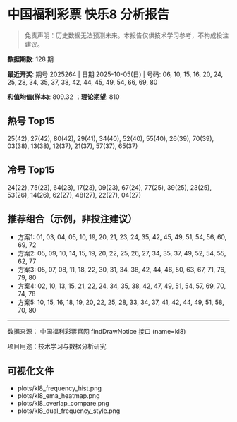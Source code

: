 # 中国福利彩票 快乐8 分析报告

> 免责声明：历史数据无法预测未来。本报告仅供技术学习参考，不构成投注建议。


**数据期数**: 128 期

**最近开奖**: 期号 2025264 | 日期 2025-10-05(日) | 号码: 06, 10, 15, 16, 20, 24, 25, 28, 34, 35, 37, 38, 42, 44, 45, 49, 54, 66, 69, 80

**和值均值(样本)**: 809.32 ；**理论期望**: 810


## 热号 Top15

25(42), 27(42), 80(42), 29(41), 34(40), 52(40), 55(40), 26(39), 70(39), 03(38), 13(38), 12(37), 21(37), 57(37), 65(37)


## 冷号 Top15

24(22), 75(23), 64(23), 17(23), 09(23), 67(24), 77(25), 39(25), 23(25), 53(26), 14(26), 62(27), 48(27), 22(27), 04(27)


## 推荐组合（示例，非投注建议）

- 方案1: 01, 03, 04, 05, 10, 19, 20, 21, 23, 24, 35, 42, 45, 49, 51, 54, 56, 60, 69, 72
- 方案2: 05, 09, 10, 14, 15, 19, 20, 22, 25, 26, 27, 34, 35, 37, 49, 52, 54, 55, 62, 77
- 方案3: 05, 07, 08, 11, 18, 22, 30, 31, 34, 38, 42, 44, 46, 50, 63, 67, 71, 76, 79, 80
- 方案4: 02, 10, 13, 15, 21, 22, 24, 34, 35, 38, 42, 47, 49, 51, 54, 57, 69, 70, 74, 78
- 方案5: 10, 15, 16, 18, 19, 20, 22, 25, 28, 33, 34, 37, 41, 42, 44, 49, 51, 58, 70, 80

---

数据来源： 中国福利彩票官网 findDrawNotice 接口 (name=kl8)

项目用途：技术学习与数据分析研究


## 可视化文件

- plots/kl8_frequency_hist.png
- plots/kl8_ema_heatmap.png
- plots/kl8_overlap_compare.png
- plots/kl8_dual_frequency_style.png